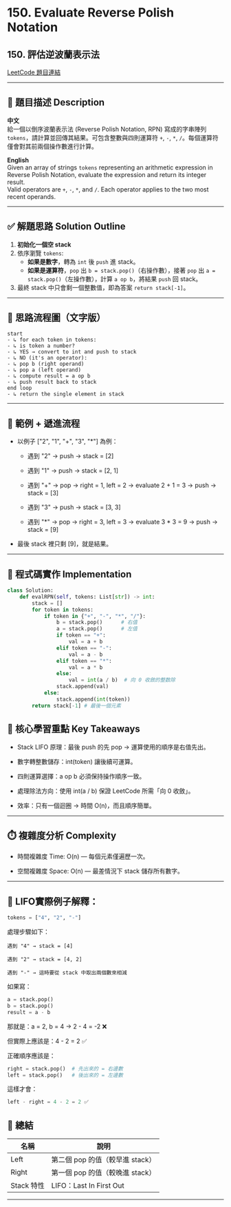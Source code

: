 # 150. Evaluate Reverse Polish Notation  
## 150. 評估逆波蘭表示法

[LeetCode 題目連結](https://leetcode.com/problems/evaluate-reverse-polish-notation/)

---

## 📌 題目描述 Description

**中文**  
給一個以倒序波蘭表示法 (Reverse Polish Notation, RPN) 寫成的字串陣列 `tokens`，請計算並回傳其結果。可包含整數與四則運算符 `+`, `-`, `*`, `/`。每個運算符僅會對其前兩個操作數進行計算。

**English**  
Given an array of strings `tokens` representing an arithmetic expression in Reverse Polish Notation, evaluate the expression and return its integer result.  
Valid operators are `+`, `-`, `*`, and `/`. Each operator applies to the two most recent operands.

---

## ✅ 解題思路 Solution Outline

1. **初始化一個空 stack**  
2. 依序瀏覽 `tokens`:
   - **如果是數字**，轉為 `int` 後 `push` 進 stack。
   - **如果是運算符**，`pop` 出 `b = stack.pop()`（右操作數），接著 `pop` 出 `a = stack.pop()`（左操作數），計算 `a op b`，將結果 `push` 回 stack。
3. 最終 stack 中只會剩一個整數值，即為答案 `return stack[-1]`。

---

## 🧠 思路流程圖（文字版）

    start
    - ↳ for each token in tokens:
    - ↳ is token a number?
    - ↳ YES → convert to int and push to stack
    - ↳ NO (it's an operator):
    - ↳ pop b (right operand)
    - ↳ pop a (left operand)
    - ↳ compute result = a op b
    - ↳ push result back to stack
    end loop
    - ↳ return the single element in stack

---
## 🧠 範例 + 遞進流程
- 以例子 ["2", "1", "+", "3", "*"] 為例：

    - 遇到 "2" → push → stack = [2]

    - 遇到 "1" → push → stack = [2, 1]

    - 遇到 "+" → pop → right = 1, left = 2 → evaluate 2 + 1 = 3 → push → stack = [3]

    - 遇到 "3" → push → stack = [3, 3]

    - 遇到 "*" → pop → right = 3, left = 3 → evaluate 3 * 3 = 9 → push → stack = [9]

- 最後 stack 裡只剩 [9]，就是結果。

---

## 📘 程式碼實作 Implementation
```python
class Solution:
    def evalRPN(self, tokens: List[str]) -> int:
        stack = []
        for token in tokens:
            if token in {"+", "-", "*", "/"}:
                b = stack.pop()      # 右值
                a = stack.pop()      # 左值
                if token == "+":
                    val = a + b
                elif token == "-":
                    val = a - b
                elif token == "*":
                    val = a * b
                else:
                    val = int(a / b)  # 向 0 收斂的整数除
                stack.append(val)
            else:
                stack.append(int(token))
        return stack[-1] # 最後一個元素
```
## 🧠 核心學習重點 Key Takeaways
- Stack LIFO 原理：最後 push 的先 pop → 運算使用的順序是右值先出。

- 數字轉整數儲存：int(token) 讓後續可運算。

- 四則運算選擇：a op b 必須保持操作順序一致。

- 處理除法方向：使用 int(a / b) 保證 LeetCode 所需「向 0 收斂」。

- 效率：只有一個迴圈 → 時間 O(n)，而且順序簡單。

--- 

## ⏱️ 複雜度分析 Complexity
- 時間複雜度 Time: O(n) — 每個元素僅遍歷一次。

- 空間複雜度 Space: O(n) — 最差情況下 stack 儲存所有數字。

---

## 🧪 LIFO實際例子解釋：
``` python
tokens = ["4", "2", "-"]
```
處理步驟如下：

    遇到 "4" → stack = [4]

    遇到 "2" → stack = [4, 2]

    遇到 "-" → 這時要從 stack 中取出兩個數來相減

如果寫：
```python
a = stack.pop()
b = stack.pop()
result = a - b
```
那就是：a = 2, b = 4 → 2 - 4 = -2 ❌

但實際上應該是：4 - 2 = 2 ✅

正確順序應該是：
```python
right = stack.pop()  # 先出來的 = 右邊數
left = stack.pop()   # 後出來的 = 左邊數
```
這樣才會：
```python
left - right = 4 - 2 = 2 ✅
```
## 📌 總結
| 名稱       | 說明                     |
| -------- | ---------------------- |
| Left     | 第二個 pop 的值（較早進 stack）  |
| Right    | 第一個 pop 的值（較晚進 stack）  |
| Stack 特性 | LIFO：Last In First Out |

---